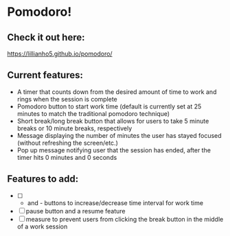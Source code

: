 # Pomodoro!

## Check it out here: 
https://lillianho5.github.io/pomodoro/

## Current features: 
* A timer that counts down from the desired amount of time to work and rings when the session is complete 
* Pomodoro button to start work time (default is currently set at 25 minutes to match the traditional pomodoro technique) 
* Short break/long break button that allows for users to take 5 minute breaks or 10 minute breaks, respectively 
* Message displaying the number of minutes the user has stayed focused (without refreshing the screen/etc.) 
* Pop up message notifying user that the session has ended, after the timer hits 0 minutes and 0 seconds

## Features to add: 
- [ ] + and - buttons to increase/decrease time interval for work time 
- [ ] pause button and a resume feature
- [ ] measure to prevent users from clicking the break button in the middle of a work session
